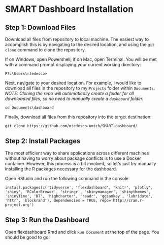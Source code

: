 # SMART Dashboard Installation

## Step 1: Download Files

   Download all files from repository to local machine. The easiest way to accomplish this is by navigating to the desired location, and using the `git clone` command to clone the repository.

   If on Windows, open Powershell; if on Mac, open Terminal. You will be met with a command prompt displaying your current working directory: 

   ```
   PS:\Users\ntedesco>
   ```

   Next, navigate to your desired location. For example, I would like to download all files in the repository to my `Projects` folder within `Documents`. *NOTE: Cloning the repo will automatically create a folder for all downloaded files, so no need to manually create a `dashboard` folder.*

   ```
   cd Documents\dashboard
   ```

   Finally, download all files from this repository into the target destination: 

   ```
   git clone https://github.com/ntedesco-umich/SMART-dashboard/
   ```

## Step 2: Install Packages 

   The most efficient way to share applications across different machines without having to worry about package conflicts is to use a Docker container. However, this process is a bit involved, so let's just try manually installing the R packages necessary for the dashboard. 

   Open RStudio and run the following command in the console: 

   ```
   install.packages(c('tidyverse', 'flexdashboard', 'knitr', 'plotly', 'shiny', 'RColorBrewer', 'stringr', 'shinymanager', 'shinythemes', 'shinyTime', 'DT', 'highcharter', 'readr', 'ggsankey', 'lubridate', 'httr', 'blockrand'), dependencies = TRUE, repo='http://cran.r-project.org')
   ```

## Step 3: Run the Dashboard

   Open flexdashboard.Rmd and click `Run Document` at the top of the page. You should be good to go! 

